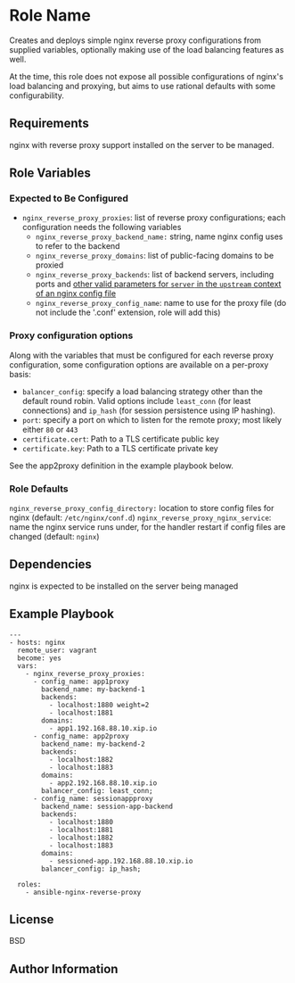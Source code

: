 Role Name
=========

Creates and deploys simple nginx reverse proxy configurations from supplied variables, optionally making use of the load balancing features as well.

At the time, this role does not expose all possible configurations of nginx's load balancing and proxying, but aims to use rational defaults with some configurability.

Requirements
------------

nginx with reverse proxy support installed on the server to be managed.

Role Variables
--------------

### Expected to Be Configured

* `nginx_reverse_proxy_proxies`:  list of reverse proxy configurations; each configuration needs the following variables
  * `nginx_reverse_proxy_backend_name:` string, name nginx config uses to refer to the backend
  * `nginx_reverse_proxy_domains`: list of public-facing domains to be proxied
  * `nginx_reverse_proxy_backends`: list of backend servers, including ports and [other valid parameters for `server` in the `upstream` context of an nginx config file](http://nginx.org/en/docs/http/ngx_http_upstream_module.html#server)
  * `nginx_reverse_proxy_config_name`: name to use for the proxy file (do not include the '.conf' extension, role will add this)

### Proxy configuration options

Along with the variables that must be configured for each reverse proxy configuration, some configuration options are available on a per-proxy basis:

* `balancer_config`: specify a load balancing strategy other than the default round robin. Valid options include `least_conn` (for least connections) and `ip_hash` (for session persistence using IP hashing).
* `port`: specify a port on which to listen for the remote proxy; most likely
  either `80` or `443`
* `certificate.cert`: Path to a TLS certificate public key
* `certificate.key`: Path to a TLS certificate private key

See the app2proxy definition in the example playbook below.

### Role Defaults

`nginx_reverse_proxy_config_directory:` location to store config files for nginx (default: `/etc/nginx/conf.d`)
`nginx_reverse_proxy_nginx_service`: name the nginx service runs under, for the handler restart if config files are changed (default: `nginx`)

Dependencies
------------

nginx is expected to be installed on the server being managed

Example Playbook
----------------

```
---
- hosts: nginx
  remote_user: vagrant
  become: yes
  vars:
    - nginx_reverse_proxy_proxies:
      - config_name: app1proxy
        backend_name: my-backend-1
        backends:
          - localhost:1880 weight=2
          - localhost:1881
        domains:
          - app1.192.168.88.10.xip.io
      - config_name: app2proxy
        backend_name: my-backend-2
        backends:
          - localhost:1882
          - localhost:1883
        domains:
          - app2.192.168.88.10.xip.io
        balancer_config: least_conn;
      - config_name: sessionappproxy
        backend_name: session-app-backend
        backends:
          - localhost:1880
          - localhost:1881
          - localhost:1882
          - localhost:1883
        domains:
          - sessioned-app.192.168.88.10.xip.io
        balancer_config: ip_hash;

  roles:
    - ansible-nginx-reverse-proxy

```    

License
-------

BSD

Author Information
------------------
